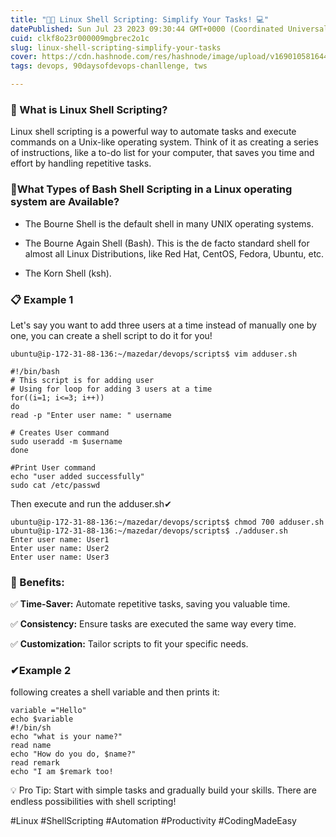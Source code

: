 ```yaml
---
title: "🐧🔧 Linux Shell Scripting: Simplify Your Tasks! 💻"
datePublished: Sun Jul 23 2023 09:30:44 GMT+0000 (Coordinated Universal Time)
cuid: clkf8o23r000009mgbrec2o1c
slug: linux-shell-scripting-simplify-your-tasks
cover: https://cdn.hashnode.com/res/hashnode/image/upload/v1690105816444/27e0a44b-3aa3-453c-9fe8-4fa5c06e1260.png
tags: devops, 90daysofdevops-chanllenge, tws

---
```


### 📌 What is Linux Shell Scripting?

Linux shell scripting is a powerful way to automate tasks and execute commands on a Unix-like operating system. Think of it as creating a series of instructions, like a to-do list for your computer, that saves you time and effort by handling repetitive tasks.

### 📌What Types of Bash Shell Scripting in a Linux operating system are Available?

* The Bourne Shell is the default shell in many UNIX operating systems.
    
* The Bourne Again Shell (Bash). This is the de facto standard shell for almost all Linux Distributions, like Red Hat, CentOS, Fedora, Ubuntu, etc.
    
* The Korn Shell (ksh).
    

### 📋 Example 1

Let's say you want to add three users at a time instead of manually one by one, you can create a shell script to do it for you!

```plaintext
ubuntu@ip-172-31-88-136:~/mazedar/devops/scripts$ vim adduser.sh
```

```plaintext
#!/bin/bash
# This script is for adding user
# Using for loop for adding 3 users at a time
for((i=1; i<=3; i++))
do
read -p "Enter user name: " username

# Creates User command
sudo useradd -m $username
done

#Print User command
echo "user added successfully"
sudo cat /etc/passwd
```

Then execute and run the adduser.sh✔

```plaintext
ubuntu@ip-172-31-88-136:~/mazedar/devops/scripts$ chmod 700 adduser.sh
ubuntu@ip-172-31-88-136:~/mazedar/devops/scripts$ ./adduser.sh
Enter user name: User1
Enter user name: User2
Enter user name: User3
```

### 🚀 Benefits:

✅ **Time-Saver:** Automate repetitive tasks, saving you valuable time.

✅ **Consistency:** Ensure tasks are executed the same way every time.

✅ **Customization:** Tailor scripts to fit your specific needs.

### ✔Example 2

following creates a shell variable and then prints it:

```plaintext
variable ="Hello"
echo $variable
#!/bin/sh
echo "what is your name?"
read name
echo "How do you do, $name?"
read remark
echo "I am $remark too!
```

💡 Pro Tip: Start with simple tasks and gradually build your skills. There are endless possibilities with shell scripting!

#Linux #ShellScripting #Automation #Productivity #CodingMadeEasy
